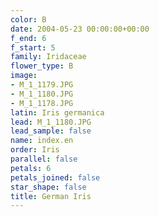 ```yaml
---
color: B
date: 2004-05-23 00:00:00+00:00
f_end: 6
f_start: 5
family: Iridaceae
flower_type: B
image:
- M_1_1179.JPG
- M_1_1180.JPG
- M_1_1178.JPG
latin: Iris germanica
lead: M_1_1180.JPG
lead_sample: false
name: index.en
order: Iris
parallel: false
petals: 6
petals_joined: false
star_shape: false
title: German Iris
---
```

